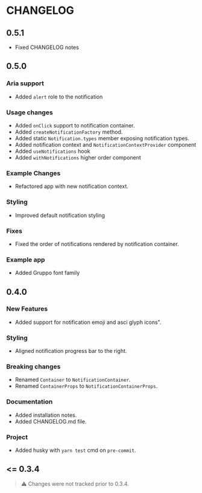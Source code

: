 # CHANGELOG

<!-- ## Unreleased -->

## 0.5.1

- Fixed CHANGELOG notes

## 0.5.0

### Aria support

- Added `alert` role to the notification

### Usage changes

- Added `onClick` support to notification container.
- Added `createNotificationFactory` method.
- Added static `Notification.types` member exposing notification types.
- Added notification context and `NotificationContextProvider` component
- Added `useNotifications` hook
- Added `withNotifications` higher order component

### Example Changes

- Refactored app with new notification context.

### Styling

- Improved default notification styling

### Fixes

- Fixed the order of notifications rendered by notification container.

### Example app

- Added Gruppo font family

## 0.4.0

### New Features

- Added support for notification emoji and asci glyph icons".

### Styling

- Aligned notification progress bar to the right.

### Breaking changes

- Renamed `Container` to `NotificationContainer`.
- Renamed `ContainerProps` to `NotificationContainerProps`.

### Documentation

- Added installation notes.
- Added CHANGELOG.md file.

### Project

- Added husky with `yarn test` cmd on `pre-commit`.

## <= 0.3.4

> ⚠️ Changes were not tracked prior to 0.3.4.
